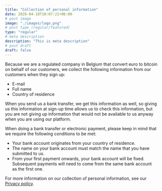 ```yaml
---
title: "Collection of personal information"
date: 2020-04-18T10:07:21+06:00
# post image
image: "./images/logo.png"
# post type (regular/featured)
type: "regular"
# meta description
description: "This is meta description"
# post draft
draft: false
---
```


Because we are a regulated company in Belgium that convert euro to bitcoin on behalf of our customers, we collect the following information from our customers when they sign up:

- E-mail
- Full name
- Country of residence 

When you send us a bank transfer, we get this information as well, so giving us 
this information at sign-up time allows us to check this information, but you are
not giving up information that would not be available to us anyway when you are using our platform.

When doing a bank transfer or electronic payment, please keep in mind that we require the following conditions to be met:

- Your bank account originates from your country of residence.
- The name on your bank account must match the name that you have submitted to us.
- From your first payment onwards, your bank account will be fixed. Subsequent payments will need to come from the same bank account as the first one.

For more information on our collection of personal information, see our [Privacy policy](https://flitz.be/privacy-policy).